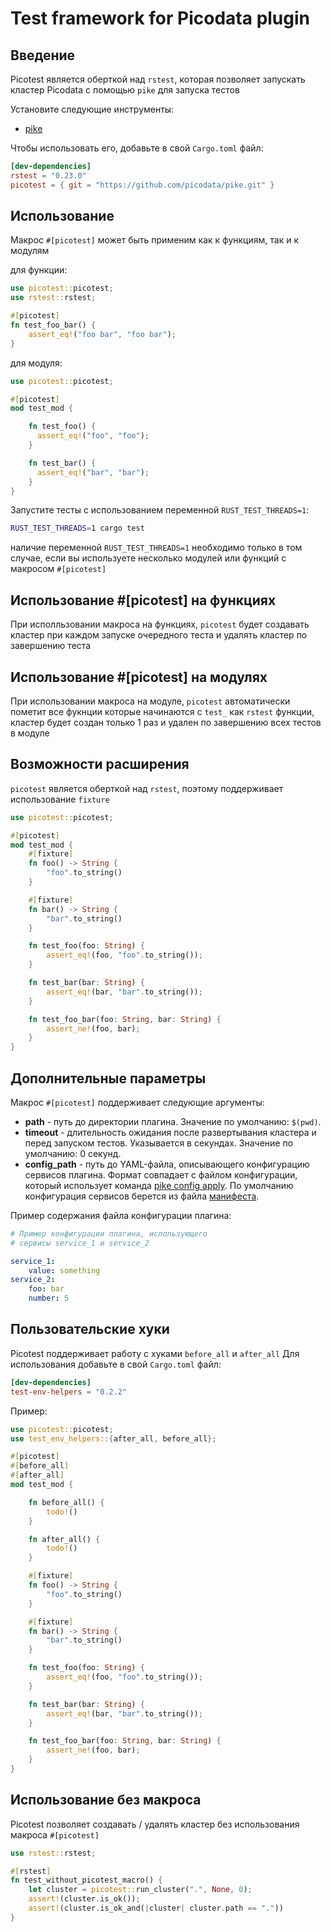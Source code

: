 # Test framework for Picodata plugin

## Введение
Picotest является оберткой над `rstest`, которая позволяет запускать кластер Picodata с помощью `pike` для запуска тестов

Установите следующие инструменты:
- [pike](https://github.com/picodata/pike)

Чтобы использовать его, добавьте в свой `Cargo.toml` файл:
```toml
[dev-dependencies]
rstest = "0.23.0"
picotest = { git = "https://github.com/picodata/pike.git" }
```

## Использование

Макрос `#[picotest]` может быть применим как к функциям, так и к модулям

для функции:
```rust
use picotest::picotest;
use rstest::rstest;

#[picotest]
fn test_foo_bar() {
    assert_eq!("foo bar", "foo bar");
}
```

для модуля:
```rust
use picotest::picotest;

#[picotest]
mod test_mod {

    fn test_foo() {
      assert_eq!("foo", "foo");
    }

    fn test_bar() {
      assert_eq!("bar", "bar");
    }
}
```

Запустите тесты с использованием переменной `RUST_TEST_THREADS=1`:
```sh
RUST_TEST_THREADS=1 cargo test
```

наличие переменной `RUST_TEST_THREADS=1` необходимо только в том случае, если вы используете несколько модулей или функций с макросом `#[picotest]`

## Использование #[picotest] на функциях

При исполльзовании макроса на функциях, `picotest` будет создавать кластер при каждом запуске очередного теста и удалять кластер по завершению теста

## Использование #[picotest] на модулях

При использовании макроса на модуле, `picotest` автоматически пометит все фукнции которые начинаются с `test_` как `rstest` функции, кластер будет создан только 1 раз и удален по завершению всех тестов в модуле

## Возможности расширения

`picotest` является оберткой над `rstest`, поэтому поддерживает использование `fixture`

```rust
use picotest::picotest;

#[picotest]
mod test_mod {
    #[fixture]
    fn foo() -> String {
        "foo".to_string()
    }

    #[fixture]
    fn bar() -> String {
        "bar".to_string()
    }

    fn test_foo(foo: String) {
        assert_eq!(foo, "foo".to_string());
    }

    fn test_bar(bar: String) {
        assert_eq!(bar, "bar".to_string());
    }

    fn test_foo_bar(foo: String, bar: String) {
        assert_ne!(foo, bar);
    }
}
```

## Дополнительные параметры

Макрос `#[picotest]` поддерживает следующие аргументы:

- **path** - путь до директории плагина. Значение по умолчанию: `$(pwd)`.
- **timeout** - длительность ожидания после развертывания кластера и перед запуском тестов.
                Указывается в секундах. Значение по умолчанию: 0 секунд.
- **config_path** - путь до YAML-файла, описывающего конфигурацию сервисов плагина.
                    Формат совпадает с файлом конфигурации, который использует команда
                    [pike config apply](https://github.com/picodata/pike?tab=readme-ov-file#config-apply).
                    По умолчанию конфигурация сервисов берется из файла [манифеста](https://docs.picodata.io/picodata/latest/architecture/plugins/#manifest).

Пример содержания файла конфигурации плагина:

```yaml
# Пример конфигурации плагина, использующего 
# сервисы service_1 и service_2

service_1:
    value: something
service_2:
    foo: bar
    number: 5
```


## Пользовательские хуки

Picotest поддерживает работу с хуками `before_all` и `after_all`
Для использования добавьте в свой `Cargo.toml` файл:
```toml
[dev-dependencies]
test-env-helpers = "0.2.2"
```

Пример:
```rust
use picotest::picotest;
use test_env_helpers::{after_all, before_all};

#[picotest]
#[before_all]
#[after_all]
mod test_mod {

    fn before_all() {
        todo!()
    }

    fn after_all() {
        todo!()
    }

    #[fixture]
    fn foo() -> String {
        "foo".to_string()
    }

    #[fixture]
    fn bar() -> String {
        "bar".to_string()
    }

    fn test_foo(foo: String) {
        assert_eq!(foo, "foo".to_string());
    }

    fn test_bar(bar: String) {
        assert_eq!(bar, "bar".to_string());
    }

    fn test_foo_bar(foo: String, bar: String) {
        assert_ne!(foo, bar);
    }
}
```

## Использование без макроса

Picotest позволяет создавать / удалять кластер без использования макроса `#[picotest]`

```rust
use rstest::rstest;

#[rstest]
fn test_without_picotest_macro() {
    let cluster = picotest::run_cluster(".", None, 0);
    assert!(cluster.is_ok());
    assert!(cluster.is_ok_and(|cluster| cluster.path == "."))
}
```
